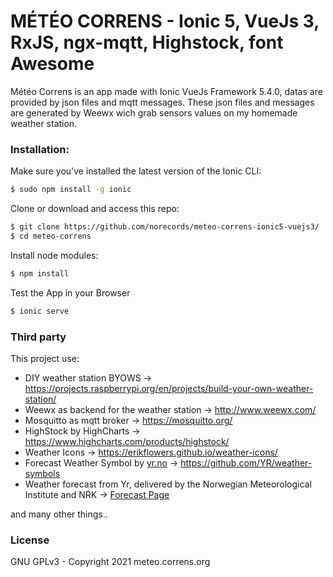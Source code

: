 # MÉTÉO CORRENS - Ionic 5, VueJs 3, RxJS, ngx-mqtt, Highstock, font Awesome
Météo Correns is an app made with Ionic VueJs Framework 5.4.0, datas are provided by json files and mqtt messages. These json files and messages are generated by Weewx wich grab sensors values on my homemade weather station.

### Installation:
Make sure you've installed the latest version of the Ionic CLI:
```bash
$ sudo npm install -g ionic
```
Clone or download and access this repo:
```bash
$ git clone https://github.com/norecords/meteo-correns-ionic5-vuejs3/
$ cd meteo-correns
```
Install node modules:
```bash
$ npm install
```
Test the App in your Browser
```bash
$ ionic serve
```

### Third party
This project use:
- DIY weather station BYOWS -> https://projects.raspberrypi.org/en/projects/build-your-own-weather-station/
- Weewx as backend for the weather station -> http://www.weewx.com/
- Mosquitto as mqtt broker -> https://mosquitto.org/
- HighStock by HighCharts -> https://www.highcharts.com/products/highstock/
- Weather Icons -> https://erikflowers.github.io/weather-icons/
- Forecast Weather Symbol by [yr.no](https://www.yr.no/) -> https://github.com/YR/weather-symbols
- Weather forecast from Yr, delivered by the Norwegian Meteorological Institute and NRK -> [Forecast Page](http://www.yr.no/place/France/Provence-Alpes-Côte_d’Azur/Correns)

and many other things..


### License
GNU GPLv3 - Copyright 2021 meteo.correns.org